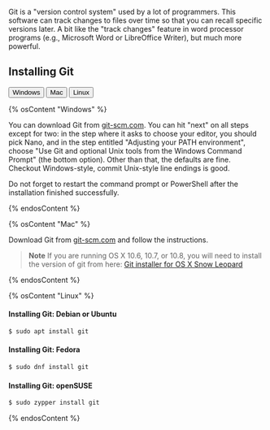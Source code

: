 Git is a "version control system" used by a lot of programmers. This software can track changes to files over time so that you can recall specific versions later. A bit like the "track changes" feature in word processor programs (e.g., Microsoft Word or LibreOffice Writer), but much more powerful.

## Installing Git

<button class="osToggle" data-os="Windows">Windows</button>
<button class="osToggle" data-os="Mac">Mac</button>
<button class="osToggle" data-os="Linux">Linux</button>

{% osContent "Windows" %}

You can download Git from [git-scm.com](https://git-scm.com/). You can hit "next" on all steps except for two: in the step where it asks to choose your editor, you should pick Nano, and in the step entitled "Adjusting your PATH environment", choose "Use Git and optional Unix tools from the Windows Command Prompt" (the bottom option). Other than that, the defaults are fine. Checkout Windows-style, commit Unix-style line endings is good.

Do not forget to restart the command prompt or PowerShell after the installation finished successfully.
    
{% endosContent %}

{% osContent "Mac" %}

Download Git from [git-scm.com](https://git-scm.com/) and follow the instructions.

> **Note** If you are running OS X 10.6, 10.7, or 10.8, you will need to install the version of git from here: [Git installer for OS X Snow Leopard](https://sourceforge.net/projects/git-osx-installer/files/git-2.3.5-intel-universal-snow-leopard.dmg/download)

{% endosContent %}

{% osContent "Linux" %}

#### Installing Git: Debian or Ubuntu

```bash
$ sudo apt install git
```

#### Installing Git: Fedora

```bash
$ sudo dnf install git
```

#### Installing Git: openSUSE

```bash
$ sudo zypper install git
```
 
{% endosContent %}
